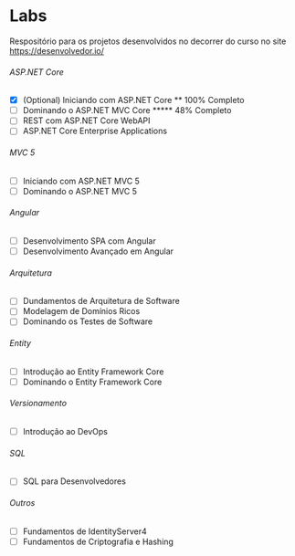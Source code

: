 # Labs
 Respositório para os projetos desenvolvidos no decorrer do curso no site https://desenvolvedor.io/

###### ASP.NET Core
- [x] (Optional) Iniciando com ASP.NET Core  ** 	100% Completo
- [ ] Dominando o ASP.NET MVC Core *****			48% Completo
- [ ] REST com ASP.NET Core WebAPI
- [ ] ASP.NET Core Enterprise Applications

###### MVC 5
- [ ] Iniciando com ASP.NET MVC 5
- [ ] Dominando o ASP.NET MVC 5

###### Angular
- [ ] Desenvolvimento SPA com Angular
- [ ] Desenvolvimento Avançado em Angular

###### Arquitetura
- [ ] Dundamentos de Arquitetura de Software
- [ ] Modelagem de Domínios Ricos
- [ ] Dominando os Testes de Software

###### Entity
- [ ] Introdução ao Entity Framework Core
- [ ] Dominando o Entity Framework Core

###### Versionamento
- [ ] Introdução ao DevOps

###### SQL
- [ ] SQL para Desenvolvedores

###### Outros
- [ ] Fundamentos de IdentityServer4
- [ ] Fundamentos de Criptografia e Hashing
